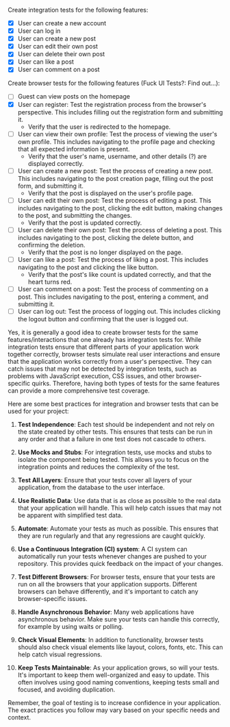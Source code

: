 ﻿Create integration tests for the following features:
- [x] User can create a new account
- [x] User can log in
- [x] User can create a new post
- [x] User can edit their own post
- [x] User can delete their own post
- [x] User can like a post
- [x] User can comment on a post 

Create browser tests for the following features (Fuck UI Tests?: Find out...):
- [ ] Guest can view posts on the homepage
- [x] User can register: Test the registration process from the browser's perspective. This includes filling out the registration form and submitting it.
    - Verify that the user is redirected to the homepage.
- [ ] User can view their own profile: Test the process of viewing the user's own profile. This includes navigating to the profile page and checking that all expected information is present.
    - Verify that the user's name, username, and other details (?) are displayed correctly.
- [ ] User can create a new post: Test the process of creating a new post. This includes navigating to the post creation page, filling out the post form, and submitting it.
  - Verify that the post is displayed on the user's profile page.
- [ ] User can edit their own post: Test the process of editing a post. This includes navigating to the post, clicking the edit button, making changes to the post, and submitting the changes.
  - Verify that the post is updated correctly.
- [ ] User can delete their own post: Test the process of deleting a post. This includes navigating to the post, clicking the delete button, and confirming the deletion.  
  - Verify that the post is no longer displayed on the page.
- [ ] User can like a post: Test the process of liking a post. This includes navigating to the post and clicking the like button.
  - Verify that the post's like count is updated correctly, and that the heart turns red.
- [ ] User can comment on a post: Test the process of commenting on a post. This includes navigating to the post, entering a comment, and submitting it.
- [ ] User can log out: Test the process of logging out. This includes clicking the logout button and confirming that the user is logged out.

Yes, it is generally a good idea to create browser tests for the same features/interactions that one already has integration tests for. While integration tests ensure that different parts of your application work together correctly, browser tests simulate real user interactions and ensure that the application works correctly from a user's perspective. They can catch issues that may not be detected by integration tests, such as problems with JavaScript execution, CSS issues, and other browser-specific quirks. Therefore, having both types of tests for the same features can provide a more comprehensive test coverage.

Here are some best practices for integration and browser tests that can be used for your project:

1. **Test Independence**: Each test should be independent and not rely on the state created by other tests. This ensures that tests can be run in any order and that a failure in one test does not cascade to others.

2. **Use Mocks and Stubs**: For integration tests, use mocks and stubs to isolate the component being tested. This allows you to focus on the integration points and reduces the complexity of the test.

3. **Test All Layers**: Ensure that your tests cover all layers of your application, from the database to the user interface.

4. **Use Realistic Data**: Use data that is as close as possible to the real data that your application will handle. This will help catch issues that may not be apparent with simplified test data.

5. **Automate**: Automate your tests as much as possible. This ensures that they are run regularly and that any regressions are caught quickly.

6. **Use a Continuous Integration (CI) system**: A CI system can automatically run your tests whenever changes are pushed to your repository. This provides quick feedback on the impact of your changes.

7. **Test Different Browsers**: For browser tests, ensure that your tests are run on all the browsers that your application supports. Different browsers can behave differently, and it's important to catch any browser-specific issues.

8. **Handle Asynchronous Behavior**: Many web applications have asynchronous behavior. Make sure your tests can handle this correctly, for example by using waits or polling.

9. **Check Visual Elements**: In addition to functionality, browser tests should also check visual elements like layout, colors, fonts, etc. This can help catch visual regressions.

10. **Keep Tests Maintainable**: As your application grows, so will your tests. It's important to keep them well-organized and easy to update. This often involves using good naming conventions, keeping tests small and focused, and avoiding duplication.

Remember, the goal of testing is to increase confidence in your application. The exact practices you follow may vary based on your specific needs and context.